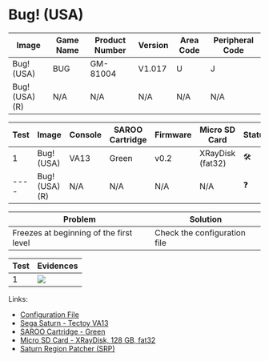 # Bug! (USA)

| Image          | Game Name | Product Number | Version | Area Code | Peripheral Code |
| -------------- | --------- | -------------- | ------- | --------- | --------------- |
| Bug! (USA)     | BUG       | GM-81004       | V1.017  | U         | J               |
| Bug! (USA) (R) | N/A       | N/A            | N/A     | N/A       | N/A             |

| Test | Image          | Console | SAROO Cartridge | Firmware | Micro SD Card    | Status              | Time Played |
| ---- | -------------- | ------- | --------------- | -------- | ---------------- | ------------------- | ----------- |
| 1    | Bug! (USA)     | VA13    | Green           | v0.2     | XRayDisk (fat32) | :hammer_and_wrench: | 15 minutes  |
| ---- | Bug! (USA) (R) | N/A     | N/A             | N/A      | N/A              | :question:          | N/A         |

| Problem                                 | Solution                     |
| --------------------------------------- | ---------------------------- |
| Freezes at beginning of the first level | Check the configuration file |

| Test | Evidences                                                                                        |
| ---- | ------------------------------------------------------------------------------------------------ |
| 1    | [![](https://img.youtube.com/vi/P4SlEjedq0Q/0.jpg)](https://www.youtube.com/watch?v=P4SlEjedq0Q) |

Links:

- [Configuration File](https://github.com/williamdsw/saroo-configuration-list/blob/master/Regions/Retails/USA/GM-81004/README.md)
- [Sega Saturn - Tectoy VA13](../../../../Info/Consoles/VA13/README.md)
- [SAROO Cartridge - Green](../../../../Info/Cartridges/RetroGameParadiseStore/1.32F/README.md)
- [Micro SD Card - XRayDisk, 128 GB, fat32](../../../../Info/SdCards/XRayDisk/128GB/fat32/README.md)
- [Saturn Region Patcher (SRP)](https://segaxtreme.net/resources/saturn-region-patcher.81/download)
